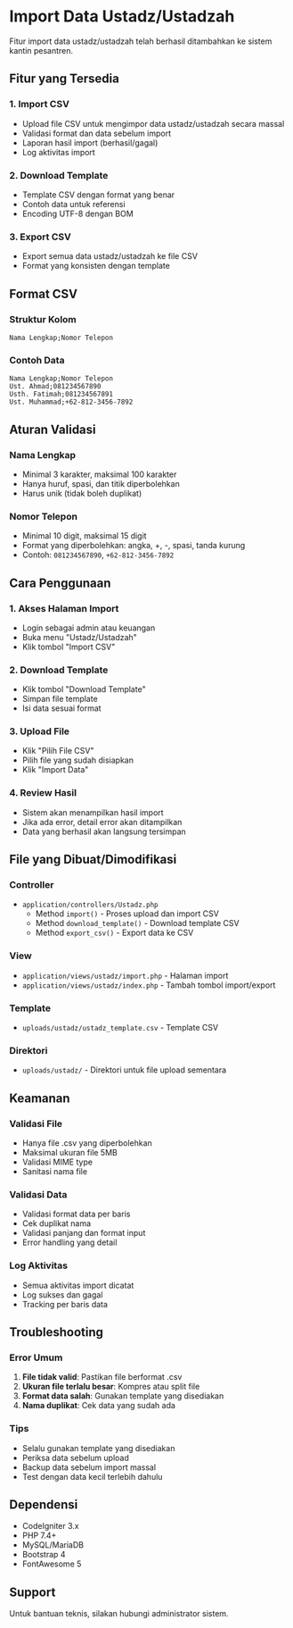 # Import Data Ustadz/Ustadzah

Fitur import data ustadz/ustadzah telah berhasil ditambahkan ke sistem kantin pesantren.

## Fitur yang Tersedia

### 1. Import CSV

- Upload file CSV untuk mengimpor data ustadz/ustadzah secara massal
- Validasi format dan data sebelum import
- Laporan hasil import (berhasil/gagal)
- Log aktivitas import

### 2. Download Template

- Template CSV dengan format yang benar
- Contoh data untuk referensi
- Encoding UTF-8 dengan BOM

### 3. Export CSV

- Export semua data ustadz/ustadzah ke file CSV
- Format yang konsisten dengan template

## Format CSV

### Struktur Kolom

```
Nama Lengkap;Nomor Telepon
```

### Contoh Data

```
Nama Lengkap;Nomor Telepon
Ust. Ahmad;081234567890
Usth. Fatimah;081234567891
Ust. Muhammad;+62-812-3456-7892
```

## Aturan Validasi

### Nama Lengkap

- Minimal 3 karakter, maksimal 100 karakter
- Hanya huruf, spasi, dan titik diperbolehkan
- Harus unik (tidak boleh duplikat)

### Nomor Telepon

- Minimal 10 digit, maksimal 15 digit
- Format yang diperbolehkan: angka, +, -, spasi, tanda kurung
- Contoh: `081234567890`, `+62-812-3456-7892`

## Cara Penggunaan

### 1. Akses Halaman Import

- Login sebagai admin atau keuangan
- Buka menu "Ustadz/Ustadzah"
- Klik tombol "Import CSV"

### 2. Download Template

- Klik tombol "Download Template"
- Simpan file template
- Isi data sesuai format

### 3. Upload File

- Klik "Pilih File CSV"
- Pilih file yang sudah disiapkan
- Klik "Import Data"

### 4. Review Hasil

- Sistem akan menampilkan hasil import
- Jika ada error, detail error akan ditampilkan
- Data yang berhasil akan langsung tersimpan

## File yang Dibuat/Dimodifikasi

### Controller

- `application/controllers/Ustadz.php`
  - Method `import()` - Proses upload dan import CSV
  - Method `download_template()` - Download template CSV
  - Method `export_csv()` - Export data ke CSV

### View

- `application/views/ustadz/import.php` - Halaman import
- `application/views/ustadz/index.php` - Tambah tombol import/export

### Template

- `uploads/ustadz/ustadz_template.csv` - Template CSV

### Direktori

- `uploads/ustadz/` - Direktori untuk file upload sementara

## Keamanan

### Validasi File

- Hanya file .csv yang diperbolehkan
- Maksimal ukuran file 5MB
- Validasi MIME type
- Sanitasi nama file

### Validasi Data

- Validasi format data per baris
- Cek duplikat nama
- Validasi panjang dan format input
- Error handling yang detail

### Log Aktivitas

- Semua aktivitas import dicatat
- Log sukses dan gagal
- Tracking per baris data

## Troubleshooting

### Error Umum

1. **File tidak valid**: Pastikan file berformat .csv
2. **Ukuran file terlalu besar**: Kompres atau split file
3. **Format data salah**: Gunakan template yang disediakan
4. **Nama duplikat**: Cek data yang sudah ada

### Tips

- Selalu gunakan template yang disediakan
- Periksa data sebelum upload
- Backup data sebelum import massal
- Test dengan data kecil terlebih dahulu

## Dependensi

- CodeIgniter 3.x
- PHP 7.4+
- MySQL/MariaDB
- Bootstrap 4
- FontAwesome 5

## Support

Untuk bantuan teknis, silakan hubungi administrator sistem.
